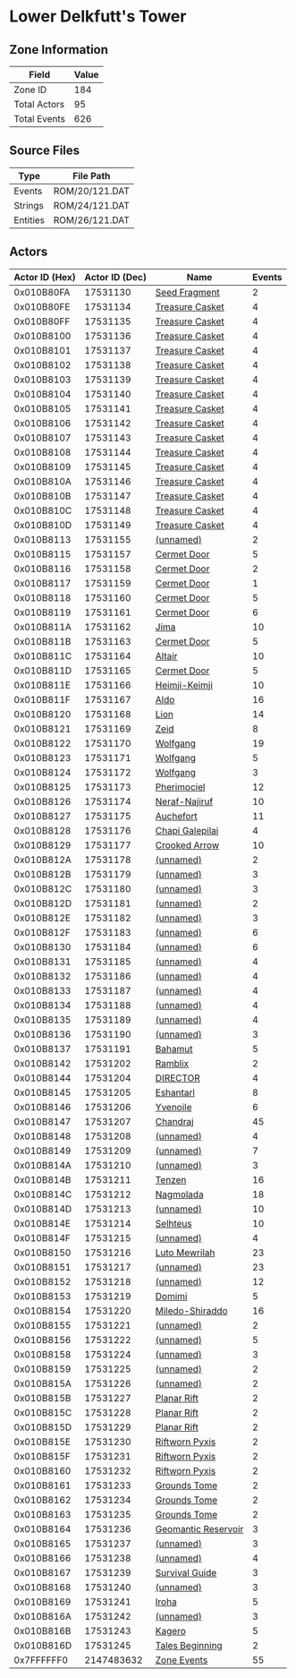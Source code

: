 # Lower Delkfutt's Tower

## Zone Information

| Field        |   Value |
|--------------|---------|
| Zone ID      |     184 |
| Total Actors |      95 |
| Total Events |     626 |

## Source Files

| Type     | File Path      |
|----------|----------------|
| Events   | ROM/20/121.DAT |
| Strings  | ROM/24/121.DAT |
| Entities | ROM/26/121.DAT |

## Actors

| Actor ID (Hex)   |   Actor ID (Dec) | Name                                                             |   Events |
|------------------|------------------|------------------------------------------------------------------|----------|
| 0x010B80FA       |         17531130 | [Seed Fragment](./17531130%20-%20Seed%20Fragment.md)             |        2 |
| 0x010B80FE       |         17531134 | [Treasure Casket](./17531134%20-%20Treasure%20Casket.md)         |        4 |
| 0x010B80FF       |         17531135 | [Treasure Casket](./17531135%20-%20Treasure%20Casket.md)         |        4 |
| 0x010B8100       |         17531136 | [Treasure Casket](./17531136%20-%20Treasure%20Casket.md)         |        4 |
| 0x010B8101       |         17531137 | [Treasure Casket](./17531137%20-%20Treasure%20Casket.md)         |        4 |
| 0x010B8102       |         17531138 | [Treasure Casket](./17531138%20-%20Treasure%20Casket.md)         |        4 |
| 0x010B8103       |         17531139 | [Treasure Casket](./17531139%20-%20Treasure%20Casket.md)         |        4 |
| 0x010B8104       |         17531140 | [Treasure Casket](./17531140%20-%20Treasure%20Casket.md)         |        4 |
| 0x010B8105       |         17531141 | [Treasure Casket](./17531141%20-%20Treasure%20Casket.md)         |        4 |
| 0x010B8106       |         17531142 | [Treasure Casket](./17531142%20-%20Treasure%20Casket.md)         |        4 |
| 0x010B8107       |         17531143 | [Treasure Casket](./17531143%20-%20Treasure%20Casket.md)         |        4 |
| 0x010B8108       |         17531144 | [Treasure Casket](./17531144%20-%20Treasure%20Casket.md)         |        4 |
| 0x010B8109       |         17531145 | [Treasure Casket](./17531145%20-%20Treasure%20Casket.md)         |        4 |
| 0x010B810A       |         17531146 | [Treasure Casket](./17531146%20-%20Treasure%20Casket.md)         |        4 |
| 0x010B810B       |         17531147 | [Treasure Casket](./17531147%20-%20Treasure%20Casket.md)         |        4 |
| 0x010B810C       |         17531148 | [Treasure Casket](./17531148%20-%20Treasure%20Casket.md)         |        4 |
| 0x010B810D       |         17531149 | [Treasure Casket](./17531149%20-%20Treasure%20Casket.md)         |        4 |
| 0x010B8113       |         17531155 | [(unnamed)](./17531155.md)                                       |        2 |
| 0x010B8115       |         17531157 | [Cermet Door](./17531157%20-%20Cermet%20Door.md)                 |        5 |
| 0x010B8116       |         17531158 | [Cermet Door](./17531158%20-%20Cermet%20Door.md)                 |        2 |
| 0x010B8117       |         17531159 | [Cermet Door](./17531159%20-%20Cermet%20Door.md)                 |        1 |
| 0x010B8118       |         17531160 | [Cermet Door](./17531160%20-%20Cermet%20Door.md)                 |        5 |
| 0x010B8119       |         17531161 | [Cermet Door](./17531161%20-%20Cermet%20Door.md)                 |        6 |
| 0x010B811A       |         17531162 | [Jima](./17531162%20-%20Jima.md)                                 |       10 |
| 0x010B811B       |         17531163 | [Cermet Door](./17531163%20-%20Cermet%20Door.md)                 |        5 |
| 0x010B811C       |         17531164 | [Altair](./17531164%20-%20Altair.md)                             |       10 |
| 0x010B811D       |         17531165 | [Cermet Door](./17531165%20-%20Cermet%20Door.md)                 |        5 |
| 0x010B811E       |         17531166 | [Heimji-Keimji](./17531166%20-%20Heimji-Keimji.md)               |       10 |
| 0x010B811F       |         17531167 | [Aldo](./17531167%20-%20Aldo.md)                                 |       16 |
| 0x010B8120       |         17531168 | [Lion](./17531168%20-%20Lion.md)                                 |       14 |
| 0x010B8121       |         17531169 | [Zeid](./17531169%20-%20Zeid.md)                                 |        8 |
| 0x010B8122       |         17531170 | [Wolfgang](./17531170%20-%20Wolfgang.md)                         |       19 |
| 0x010B8123       |         17531171 | [Wolfgang](./17531171%20-%20Wolfgang.md)                         |        5 |
| 0x010B8124       |         17531172 | [Wolfgang](./17531172%20-%20Wolfgang.md)                         |        3 |
| 0x010B8125       |         17531173 | [Pherimociel](./17531173%20-%20Pherimociel.md)                   |       12 |
| 0x010B8126       |         17531174 | [Neraf-Najiruf](./17531174%20-%20Neraf-Najiruf.md)               |       10 |
| 0x010B8127       |         17531175 | [Auchefort](./17531175%20-%20Auchefort.md)                       |       11 |
| 0x010B8128       |         17531176 | [Chapi Galepilai](./17531176%20-%20Chapi%20Galepilai.md)         |        4 |
| 0x010B8129       |         17531177 | [Crooked Arrow](./17531177%20-%20Crooked%20Arrow.md)             |       10 |
| 0x010B812A       |         17531178 | [(unnamed)](./17531178.md)                                       |        2 |
| 0x010B812B       |         17531179 | [(unnamed)](./17531179.md)                                       |        3 |
| 0x010B812C       |         17531180 | [(unnamed)](./17531180.md)                                       |        3 |
| 0x010B812D       |         17531181 | [(unnamed)](./17531181.md)                                       |        2 |
| 0x010B812E       |         17531182 | [(unnamed)](./17531182.md)                                       |        3 |
| 0x010B812F       |         17531183 | [(unnamed)](./17531183.md)                                       |        6 |
| 0x010B8130       |         17531184 | [(unnamed)](./17531184.md)                                       |        6 |
| 0x010B8131       |         17531185 | [(unnamed)](./17531185.md)                                       |        4 |
| 0x010B8132       |         17531186 | [(unnamed)](./17531186.md)                                       |        4 |
| 0x010B8133       |         17531187 | [(unnamed)](./17531187.md)                                       |        4 |
| 0x010B8134       |         17531188 | [(unnamed)](./17531188.md)                                       |        4 |
| 0x010B8135       |         17531189 | [(unnamed)](./17531189.md)                                       |        4 |
| 0x010B8136       |         17531190 | [(unnamed)](./17531190.md)                                       |        3 |
| 0x010B8137       |         17531191 | [Bahamut](./17531191%20-%20Bahamut.md)                           |        5 |
| 0x010B8142       |         17531202 | [Ramblix](./17531202%20-%20Ramblix.md)                           |        2 |
| 0x010B8144       |         17531204 | [DIRECTOR](./17531204%20-%20DIRECTOR.md)                         |        4 |
| 0x010B8145       |         17531205 | [Eshantarl](./17531205%20-%20Eshantarl.md)                       |        8 |
| 0x010B8146       |         17531206 | [Yvenoile](./17531206%20-%20Yvenoile.md)                         |        6 |
| 0x010B8147       |         17531207 | [Chandraj](./17531207%20-%20Chandraj.md)                         |       45 |
| 0x010B8148       |         17531208 | [(unnamed)](./17531208.md)                                       |        4 |
| 0x010B8149       |         17531209 | [(unnamed)](./17531209.md)                                       |        7 |
| 0x010B814A       |         17531210 | [(unnamed)](./17531210.md)                                       |        3 |
| 0x010B814B       |         17531211 | [Tenzen](./17531211%20-%20Tenzen.md)                             |       16 |
| 0x010B814C       |         17531212 | [Nagmolada](./17531212%20-%20Nagmolada.md)                       |       18 |
| 0x010B814D       |         17531213 | [(unnamed)](./17531213.md)                                       |       10 |
| 0x010B814E       |         17531214 | [Selhteus](./17531214%20-%20Selhteus.md)                         |       10 |
| 0x010B814F       |         17531215 | [(unnamed)](./17531215.md)                                       |        4 |
| 0x010B8150       |         17531216 | [Luto Mewrilah](./17531216%20-%20Luto%20Mewrilah.md)             |       23 |
| 0x010B8151       |         17531217 | [(unnamed)](./17531217.md)                                       |       23 |
| 0x010B8152       |         17531218 | [(unnamed)](./17531218.md)                                       |       12 |
| 0x010B8153       |         17531219 | [Domimi](./17531219%20-%20Domimi.md)                             |        5 |
| 0x010B8154       |         17531220 | [Miledo-Shiraddo](./17531220%20-%20Miledo-Shiraddo.md)           |       16 |
| 0x010B8155       |         17531221 | [(unnamed)](./17531221.md)                                       |        2 |
| 0x010B8156       |         17531222 | [(unnamed)](./17531222.md)                                       |        5 |
| 0x010B8158       |         17531224 | [(unnamed)](./17531224.md)                                       |        3 |
| 0x010B8159       |         17531225 | [(unnamed)](./17531225.md)                                       |        2 |
| 0x010B815A       |         17531226 | [(unnamed)](./17531226.md)                                       |        2 |
| 0x010B815B       |         17531227 | [Planar Rift](./17531227%20-%20Planar%20Rift.md)                 |        2 |
| 0x010B815C       |         17531228 | [Planar Rift](./17531228%20-%20Planar%20Rift.md)                 |        2 |
| 0x010B815D       |         17531229 | [Planar Rift](./17531229%20-%20Planar%20Rift.md)                 |        2 |
| 0x010B815E       |         17531230 | [Riftworn Pyxis](./17531230%20-%20Riftworn%20Pyxis.md)           |        2 |
| 0x010B815F       |         17531231 | [Riftworn Pyxis](./17531231%20-%20Riftworn%20Pyxis.md)           |        2 |
| 0x010B8160       |         17531232 | [Riftworn Pyxis](./17531232%20-%20Riftworn%20Pyxis.md)           |        2 |
| 0x010B8161       |         17531233 | [Grounds Tome](./17531233%20-%20Grounds%20Tome.md)               |        2 |
| 0x010B8162       |         17531234 | [Grounds Tome](./17531234%20-%20Grounds%20Tome.md)               |        2 |
| 0x010B8163       |         17531235 | [Grounds Tome](./17531235%20-%20Grounds%20Tome.md)               |        2 |
| 0x010B8164       |         17531236 | [Geomantic Reservoir](./17531236%20-%20Geomantic%20Reservoir.md) |        3 |
| 0x010B8165       |         17531237 | [(unnamed)](./17531237.md)                                       |        3 |
| 0x010B8166       |         17531238 | [(unnamed)](./17531238.md)                                       |        4 |
| 0x010B8167       |         17531239 | [Survival Guide](./17531239%20-%20Survival%20Guide.md)           |        3 |
| 0x010B8168       |         17531240 | [(unnamed)](./17531240.md)                                       |        3 |
| 0x010B8169       |         17531241 | [Iroha](./17531241%20-%20Iroha.md)                               |        5 |
| 0x010B816A       |         17531242 | [(unnamed)](./17531242.md)                                       |        3 |
| 0x010B816B       |         17531243 | [Kagero](./17531243%20-%20Kagero.md)                             |        5 |
| 0x010B816D       |         17531245 | [Tales Beginning](./17531245%20-%20Tales%20Beginning.md)         |        2 |
| 0x7FFFFFF0       |       2147483632 | [Zone Events](./Zone%20Events.md)                                |       55 |